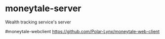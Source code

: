 # moneytale-server
Wealth tracking service's server

#moneytale-webclient
https://github.com/Polar-Lynx/moneytale-web-client
